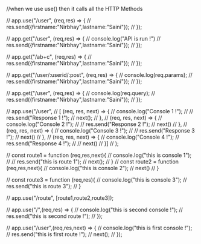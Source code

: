 
//when we use use() then it calls all the HTTP Methods 

// app.use("/user", (req,res) => {
//     res.send({firstname:"Nirbhay",lastname:"Saini"});
// });

// app.get("/user", (req,res) => {
//     console.log("API is run !")
//     res.send({firstname:"Nirbhay",lastname:"Saini"});
// });

// app.get("/ab+c", (req,res) => {
//     res.send({firstname:"Nirbhay",lastname:"Saini"});
// });


// app.get("/user/:userid/:post", (req,res) => {
//     console.log(req.params);
//     res.send({firstname:"Nirbhay",lastname:"Saini"});
// });

// app.get("/user", (req,res) => {
//     console.log(req.query);
//     res.send({firstname:"Nirbhay",lastname:"Saini"});
// });

// app.use("/user",
//    [ (req, res, next) => {
//         console.log("Console 1 !");
//         // res.send("Response 1 !");
//         next();
//     },
//     (req, res, next) => {
//         console.log("Console 2 !");
//         // res.send("Response 2 !");
//         next()
//     },
//     (req, res, next) => {
//         console.log("Console 3 !");
//         // res.send("Response 3 !");
//         next()
//     },
//     (req, res, next) => {
//         console.log("Console 4 !");
//         res.send("Response 4 !");
//         // next()
//     }]
// );

// const route1 = function (req,res,next){
//     console.log("this is console 1");
// //    res.send("this is route 1");
//    next();
// }
// const route2 = function (req,res,next){
//     console.log("this is console 2");
//     next()
//  }

//  const route3 = function (req,res){
//     console.log("this is console 3");
//     res.send("this is route 3");
//  }

// app.use("/route", [route1,route2,route3]);

// app.use("/",(req,res) => {
//     console.log("this is second console !");
//     res.send("this is second route !");
// });

// app.use("/user",(req,res,next) => {
//     console.log("this is first console !");
//     res.send("this is first route !");
//     next();
// });